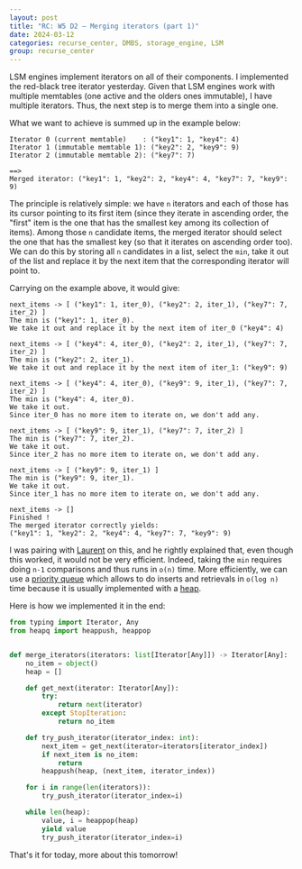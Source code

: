```yaml
---
layout: post
title: "RC: W5 D2 — Merging iterators (part 1)"
date: 2024-03-12
categories: recurse_center, DMBS, storage_engine, LSM
group: recurse_center
---
```


LSM engines implement iterators on all of their components.
I implemented the red-black tree iterator yesterday.
Given that LSM engines work with multiple memtables (one active and the olders ones immutable), I have multiple
iterators.
Thus, the next step is to merge them into a single one.

What we want to achieve is summed up in the example below:

```text
Iterator 0 (current memtable)    : ("key1": 1, "key4": 4)
Iterator 1 (immutable memtable 1): ("key2": 2, "key9": 9)
Iterator 2 (immutable memtable 2): ("key7": 7)

==>
Merged iterator: ("key1": 1, "key2": 2, "key4": 4, "key7": 7, "key9": 9)
```

The principle is relatively simple: we have `n` iterators and each of those has its cursor pointing to its first item
(since they iterate in ascending order, the "first" item is the one that has the smallest key among its collection of
items).
Among those `n` candidate items, the merged iterator should select the one that has the smallest key (so that it
iterates on ascending order too).
We can do this by storing all `n` candidates in a list, select the `min`, take it out of the list and replace it by the
next item that the corresponding iterator will point to.

Carrying on the example above, it would give:

```text
next_items -> [ ("key1": 1, iter_0), ("key2": 2, iter_1), ("key7": 7, iter_2) ]
The min is ("key1": 1, iter_0). 
We take it out and replace it by the next item of iter_0 ("key4": 4)

next_items -> [ ("key4": 4, iter_0), ("key2": 2, iter_1), ("key7": 7, iter_2) ]
The min is ("key2": 2, iter_1). 
We take it out and replace it by the next item of iter_1: ("key9": 9)

next_items -> [ ("key4": 4, iter_0), ("key9": 9, iter_1), ("key7": 7, iter_2) ]
The min is ("key4": 4, iter_0). 
We take it out.
Since iter_0 has no more item to iterate on, we don't add any.

next_items -> [ ("key9": 9, iter_1), ("key7": 7, iter_2) ]
The min is ("key7": 7, iter_2). 
We take it out.
Since iter_2 has no more item to iterate on, we don't add any.

next_items -> [ ("key9": 9, iter_1) ]
The min is ("key9": 9, iter_1). 
We take it out.
Since iter_1 has no more item to iterate on, we don't add any.

next_items -> []
Finished !
The merged iterator correctly yields: 
("key1": 1, "key2": 2, "key4": 4, "key7": 7, "key9": 9)
```

I was pairing with [Laurent](https://ldirer.com/) on this, and he rightly explained that, even though this worked, it
would not be very efficient.
Indeed, taking the `min` requires doing `n-1` comparisons and thus runs in `o(n)` time.
More efficiently, we can use a [priority queue](https://en.wikipedia.org/wiki/Priority_queue) which allows to do inserts
and retrievals in `o(log n)` time because it is usually implemented with
a [heap](https://en.wikipedia.org/wiki/Heap_(data_structure)).

Here is how we implemented it in the end:

```python
from typing import Iterator, Any
from heapq import heappush, heappop


def merge_iterators(iterators: list[Iterator[Any]]) -> Iterator[Any]:
    no_item = object()
    heap = []

    def get_next(iterator: Iterator[Any]):
        try:
            return next(iterator)
        except StopIteration:
            return no_item

    def try_push_iterator(iterator_index: int):
        next_item = get_next(iterator=iterators[iterator_index])
        if next_item is no_item:
            return
        heappush(heap, (next_item, iterator_index))

    for i in range(len(iterators)):
        try_push_iterator(iterator_index=i)

    while len(heap):
        value, i = heappop(heap)
        yield value
        try_push_iterator(iterator_index=i)
```

That's it for today, more about this tomorrow!

